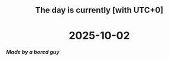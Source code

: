 <h2 align=center>The day is currently [with UTC+0]</h2>
<h1 align=center><!--TIME BEGIN-->2025-10-02<!--TIME END--></h1>
<h5>Made by a bored guy</h5>
